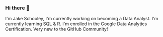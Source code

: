 ### Hi there 👋

I'm Jake Schooley,
I'm currently working on becoming a Data Analyst.
I'm currently learning SQL & R.
I'm enrolled in the Google Data Analytics Certification. Very new to the GitHub Community! 
